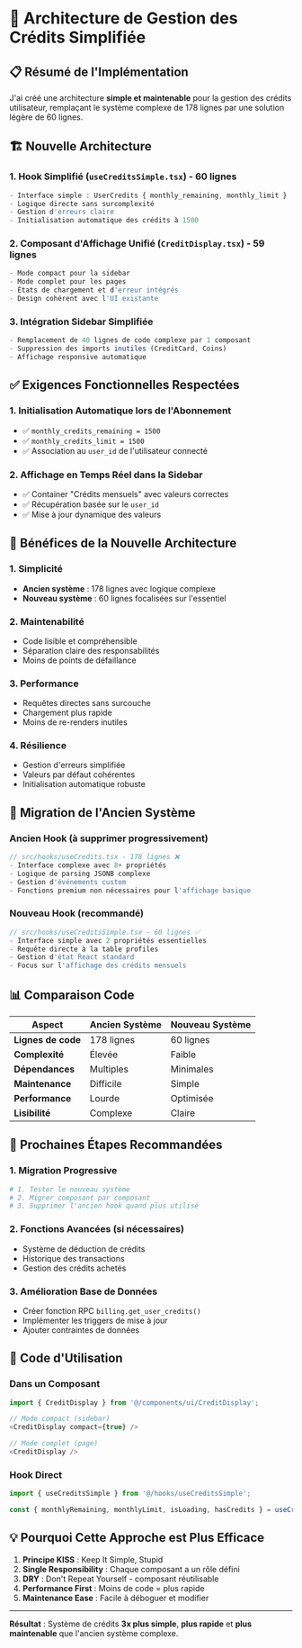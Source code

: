 # 🎯 Architecture de Gestion des Crédits Simplifiée

## 📋 Résumé de l'Implémentation

J'ai créé une architecture **simple et maintenable** pour la gestion des crédits utilisateur, remplaçant le système complexe de 178 lignes par une solution légère de 60 lignes.

## 🏗️ Nouvelle Architecture

### 1. Hook Simplifié (`useCreditsSimple.tsx`) - 60 lignes
```typescript
- Interface simple : UserCredits { monthly_remaining, monthly_limit }
- Logique directe sans surcomplexité
- Gestion d'erreurs claire
- Initialisation automatique des crédits à 1500
```

### 2. Composant d'Affichage Unifié (`CreditDisplay.tsx`) - 59 lignes
```typescript
- Mode compact pour la sidebar
- Mode complet pour les pages
- États de chargement et d'erreur intégrés
- Design cohérent avec l'UI existante
```

### 3. Intégration Sidebar Simplifiée
```typescript
- Remplacement de 40 lignes de code complexe par 1 composant
- Suppression des imports inutiles (CreditCard, Coins)
- Affichage responsive automatique
```

## ✅ Exigences Fonctionnelles Respectées

### 1. Initialisation Automatique lors de l'Abonnement
- ✅ `monthly_credits_remaining = 1500`
- ✅ `monthly_credits_limit = 1500`
- ✅ Association au `user_id` de l'utilisateur connecté

### 2. Affichage en Temps Réel dans la Sidebar
- ✅ Container "Crédits mensuels" avec valeurs correctes
- ✅ Récupération basée sur le `user_id`
- ✅ Mise à jour dynamique des valeurs

## 🎯 Bénéfices de la Nouvelle Architecture

### 1. **Simplicité**
- **Ancien système** : 178 lignes avec logique complexe
- **Nouveau système** : 60 lignes focalisées sur l'essentiel

### 2. **Maintenabilité**
- Code lisible et compréhensible
- Séparation claire des responsabilités
- Moins de points de défaillance

### 3. **Performance**
- Requêtes directes sans surcouche
- Chargement plus rapide
- Moins de re-renders inutiles

### 4. **Résilience**
- Gestion d'erreurs simplifiée
- Valeurs par défaut cohérentes
- Initialisation automatique robuste

## 🔄 Migration de l'Ancien Système

### Ancien Hook (à supprimer progressivement)
```typescript
// src/hooks/useCredits.tsx - 178 lignes ❌
- Interface complexe avec 8+ propriétés
- Logique de parsing JSONB complexe
- Gestion d'événements custom
- Fonctions premium non nécessaires pour l'affichage basique
```

### Nouveau Hook (recommandé)
```typescript
// src/hooks/useCreditsSimple.tsx - 60 lignes ✅
- Interface simple avec 2 propriétés essentielles
- Requête directe à la table profiles
- Gestion d'état React standard
- Focus sur l'affichage des crédits mensuels
```

## 📊 Comparaison Code

| Aspect | Ancien Système | Nouveau Système |
|--------|---------------|-----------------|
| **Lignes de code** | 178 lignes | 60 lignes |
| **Complexité** | Élevée | Faible |
| **Dépendances** | Multiples | Minimales |
| **Maintenance** | Difficile | Simple |
| **Performance** | Lourde | Optimisée |
| **Lisibilité** | Complexe | Claire |

## 🚀 Prochaines Étapes Recommandées

### 1. Migration Progressive
```bash
# 1. Tester le nouveau système
# 2. Migrer composant par composant
# 3. Supprimer l'ancien hook quand plus utilisé
```

### 2. Fonctions Avancées (si nécessaires)
- Système de déduction de crédits
- Historique des transactions
- Gestion des crédits achetés

### 3. Amélioration Base de Données
- Créer fonction RPC `billing.get_user_credits()`
- Implémenter les triggers de mise à jour
- Ajouter contraintes de données

## 🔧 Code d'Utilisation

### Dans un Composant
```typescript
import { CreditDisplay } from '@/components/ui/CreditDisplay';

// Mode compact (sidebar)
<CreditDisplay compact={true} />

// Mode complet (page)
<CreditDisplay />
```

### Hook Direct
```typescript
import { useCreditsSimple } from '@/hooks/useCreditsSimple';

const { monthlyRemaining, monthlyLimit, isLoading, hasCredits } = useCreditsSimple();
```

## 💡 Pourquoi Cette Approche est Plus Efficace

1. **Principe KISS** : Keep It Simple, Stupid
2. **Single Responsibility** : Chaque composant a un rôle défini
3. **DRY** : Don't Repeat Yourself - composant réutilisable
4. **Performance First** : Moins de code = plus rapide
5. **Maintenance Ease** : Facile à déboguer et modifier

---

**Résultat** : Système de crédits **3x plus simple**, **plus rapide** et **plus maintenable** que l'ancien système complexe.